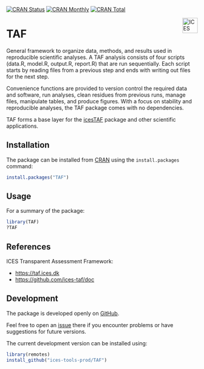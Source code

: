 [![CRAN Status](https://r-pkg.org/badges/version/TAF)](https://cran.r-project.org/package=TAF)
[![CRAN Monthly](https://cranlogs.r-pkg.org/badges/TAF)](https://cran.r-project.org/package=TAF)
[![CRAN Total](https://cranlogs.r-pkg.org/badges/grand-total/TAF)](https://cran.r-project.org/package=TAF)

[<img align="right" alt="ICES Logo" height="40" src="https://www.ices.dk/_layouts/15/1033/images/icesimg/iceslogo.png">](https://www.ices.dk)

TAF
===

General framework to organize data, methods, and results used in reproducible
scientific analyses. A TAF analysis consists of four scripts (data.R, model.R,
output.R, report.R) that are run sequentially. Each script starts by reading
files from a previous step and ends with writing out files for the next step.

Convenience functions are provided to version control the required data and
software, run analyses, clean residues from previous runs, manage files,
manipulate tables, and produce figures. With a focus on stability and
reproducible analyses, the TAF package comes with no dependencies.

TAF forms a base layer for the
[icesTAF](https://cran.r-project.org/package=icesTAF) package and other
scientific applications.

Installation
------------

The package can be installed from [CRAN](https://cran.r-project.org/package=TAF)
using the `install.packages` command:

```R
install.packages("TAF")
```

Usage
-----

For a summary of the package:

```R
library(TAF)
?TAF
```

References
----------

ICES Transparent Assessment Framework:
* https://taf.ices.dk
* https://github.com/ices-taf/doc

Development
-----------

The package is developed openly on
[GitHub](https://github.com/ices-tools-prod/TAF).

Feel free to open an
[issue](https://github.com/ices-tools-prod/TAF/issues) there if you
encounter problems or have suggestions for future versions.

The current development version can be installed using:

```R
library(remotes)
install_github("ices-tools-prod/TAF")
```
